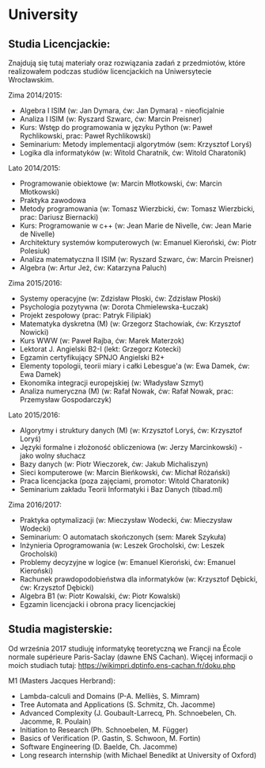 # University

## Studia Licencjackie:

Znajdują się tutaj materiały oraz rozwiązania zadań z przedmiotów, które realizowałem podczas studiów licencjackich na Uniwersytecie Wrocławskim.

Zima 2014/2015:

- Algebra I ISIM (w: Jan Dymara, ćw: Jan Dymara) - nieoficjalnie
- Analiza I ISIM (w: Ryszard Szwarc, ćw: Marcin Preisner)
- Kurs: Wstęp do programowania w języku Python (w: Paweł Rychlikowski, prac: Paweł Rychlikowski)
- Seminarium: Metody implementacji algorytmów (sem: Krzysztof Loryś)
- Logika dla informatyków (w: Witold Charatnik, ćw: Witold Charatonik)

Lato 2014/2015:

- Programowanie obiektowe (w: Marcin Młotkowski, ćw: Marcin Młotkowski)
- Praktyka zawodowa
- Metody programowania (w: Tomasz Wierzbicki, ćw: Tomasz Wierzbicki, prac: Dariusz Biernacki)
- Kurs: Programowanie w c++ (w: Jean Marie de Nivelle, ćw: Jean Marie de Nivelle)
- Architektury systemów komputerowych (w: Emanuel Kieroński, ćw: Piotr Polesiuk)
- Analiza matematyczna II ISIM (w: Ryszard Szwarc, ćw: Marcin Preisner)
- Algebra (w: Artur Jeż, ćw: Katarzyna Paluch)

Zima 2015/2016:

- Systemy operacyjne (w: Zdzisław Płoski, ćw: Zdzisław Płoski)
- Psychologia pozytywna (w: Dorota Chmielewska-Łuczak)
- Projekt zespołowy (prac: Patryk Filipiak)
- Matematyka dyskretna (M) (w: Grzegorz Stachowiak, ćw: Krzysztof Nowicki)
- Kurs WWW (w: Paweł Rajba, ćw: Marek Materzok)
- Lektorat J. Angielski B2-I (lekt: Grzegorz Kotecki)
- Egzamin certyfikujący SPNJO Angielski B2+
- Elementy topologii, teorii miary i całki Lebesgue'a (w: Ewa Damek, ćw: Ewa Damek)
- Ekonomika integracji europejskiej (w: Władysław Szmyt)
- Analiza numeryczna (M) (w: Rafał Nowak, ćw: Rafał Nowak, prac: Przemysław Gospodarczyk)

Lato 2015/2016:

 - Algorytmy i struktury danych (M) (w: Krzysztof Loryś, ćw: Krzysztof Loryś)
 - Języki formalne i złożoność obliczeniowa (w: Jerzy Marcinkowski) - jako wolny słuchacz
 - Bazy danych (w: Piotr Wieczorek, ćw: Jakub Michaliszyn)
 - Sieci komputerowe (w: Marcin Bieńkowski, ćw: Michał Różański)
 - Praca licencjacka (poza zajęciami, promotor: Witold Charatonik)
 - Seminarium zakładu Teorii Informatyki i Baz Danych (tibad.ml)

Zima 2016/2017:

- Praktyka optymalizacji (w: Mieczysław Wodecki, ćw: Mieczysław Wodecki)
- Seminarium: O automatach skończonych (sem: Marek Szykuła)
- Inżynieria Oprogramowania (w: Leszek Grocholski, ćw: Leszek Grocholski)
- Problemy decyzyjne w logice (w: Emanuel Kieroński, ćw: Emanuel Kieroński)
- Rachunek prawdopodobieństwa dla informatyków (w: Krzysztof Dębicki, ćw: Krzysztof Dębicki)
- Algebra B1 (w: Piotr Kowalski, ćw: Piotr Kowalski)
- Egzamin licencjacki i obrona pracy licencjackiej

## Studia magisterskie:

Od września 2017 studiuję informatykę teoretyczną we Francji na École normale supérieure Paris-Saclay (dawne ENS Cachan). Więcej informacji o moich studiach tutaj: https://wikimpri.dptinfo.ens-cachan.fr/doku.php

M1 (Masters Jacques Herbrand):

- Lambda-calculi and Domains (P-A. Melliès, S. Mimram)
- Tree Automata and Applications (S. Schmitz, Ch. Jacomme)
- Advanced Complexity (J. Goubault-Larrecq, Ph. Schnoebelen, Ch. Jacomme, R. Poulain)
- Initiation to Research (Ph. Schnoebelen, M. Függer)
- Basics of Verification (P. Gastin, S. Schwoon, M. Fortin)
- Software Engineering (D. Baelde, Ch. Jacomme)
- Long research internship (with Michael Benedikt at University of Oxford)
